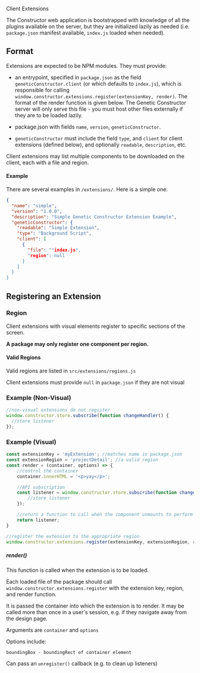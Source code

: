 Client Extensions

The Constructor web application is bootstrapped with knowledge of all the plugins available on the server, but they are initialized lazily as needed (i.e. `package.json` manifest available, `index.js` loaded when needed).

## Format

Extensions are expected to be NPM modules. They must provide:

- an entrypoint, specified in `package.json` as the field `geneticConstructor.client` (or which defaults to `index.js`), which is responsible for calling `window.constructor.extensions.register(extensionKey, render)`. The format of the render function is given below. The Genetic Constructor server will only serve this file - you must host other files externally if they are to be loaded lazily.

- package.json with fields `name`, `version`, `geneticConstructor`.

- `geneticConstructor` must include the field `type`, and `client` for client extensions (defined below), and optionally `readable`, `description`, etc.

Client extensions may list multiple components to be downloaded on the client, each with a file and region.

#### Example

There are several examples in `/extensions/`. Here is a simple one:

```json
{
  "name": "simple",
  "version": "1.0.0",
  "description": "Simple Genetic Constructor Extension Example",
  "geneticConstructor": {
    "readable": "Simple Extension",
    "type": "Background Script",
    "client": [
      {
        "file": ""index.js",
        "region": null
      }
    ]
  }
}
```

## Registering an Extension

### Region

Client extensions with visual elements register to specific sections of the screen.

**A package may only register one component per region.**

#### Valid Regions

Valid regions are listed in `src/extensions/regions.js`

Client extensions must provide `null` in `package.json` if they are not visual

### Example (Non-Visual)

```javascript
//non-visual extensions do not register
window.constructor.store.subscribe(function changeHandler() {
  //store listener
});
```

### Example (Visual)

```javascript
const extensionKey = 'myExtension'; //matches name in package.json
const extensionRegion = 'projectDetail'; //a valid region
const render = (container, options) => {
    //control the container
    container.innerHTML = '<p>yay</p>';

    //API subscription
    const listener = window.constructor.store.subscribe(function changeHandler() {
        //store listener
    });

    //return a function to call when the component unmounts to perform cleanup
    return listener;
}

//register the extension to the appropriate region
window.constructor.extensions.register(extensionKey, extensionRegion, render);
```

##### render()

This function is called when the extension is to be loaded.

Each loaded file of the package should call `window.constructor.extensions.register` with the extension key, region, and render function.

It is passed the container into which the extension is to render. It may be called more than once in a user's session, e.g. if they navigate away from the design page.

Arguments are `container` and `options`

Options include:

```
boundingBox - boundingRect of container element
```

Can pass an `unregister()` callback (e.g. to clean up listeners)
